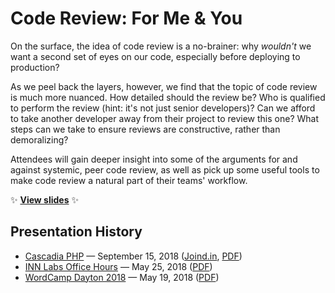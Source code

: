 # Code Review: For Me & You

On the surface, the idea of code review is a no-brainer: why *wouldn't* we want a second set of eyes on our code, especially before deploying to production?

As we peel back the layers, however, we find that the topic of code review is much more nuanced. How detailed should the review be? Who is qualified to perform the review (hint: it's not just senior developers)? Can we afford to take another developer away from their project to review this one? What steps can we take to ensure reviews are constructive, rather than demoralizing?

Attendees will gain deeper insight into some of the arguments for and against systemic, peer code review, as well as pick up some useful tools to make code review a natural part of their teams' workflow.

:sparkles: **[View slides](http://stevegrunwell.github.io/code-review-for-me-and-you)** :sparkles:

## Presentation History

* [Cascadia PHP](https://www.cascadiaphp.com/) — September 15, 2018 ([Joind.in](https://joind.in/talk/9f157), [PDF](https://github.com/stevegrunwell/code-review-for-me-and-you/releases/download/cascadia-php-2018/slides.pdf))
* [INN Labs Office Hours](https://stevegrunwell.com/speaking/inn-labs-office-hours-may-25-2018/) — May 25, 2018 ([PDF](https://github.com/stevegrunwell/code-review-for-me-and-you/releases/download/inn-office-hours/slides.pdf))
* [WordCamp Dayton 2018](https://2018.dayton.wordcamp.org/) — May 19, 2018 ([PDF](https://github.com/stevegrunwell/code-review-for-me-and-you/releases/download/wordcamp-dayton-2018/slides.pdf))
